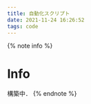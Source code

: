```yaml
---
title: 自動化スクリプト
date: 2021-11-24 16:26:52
tags: code
---
```


{% note info %} 
# Info
<i class="fas fa-cog fa-spin"></i> 構築中．
{% endnote %}